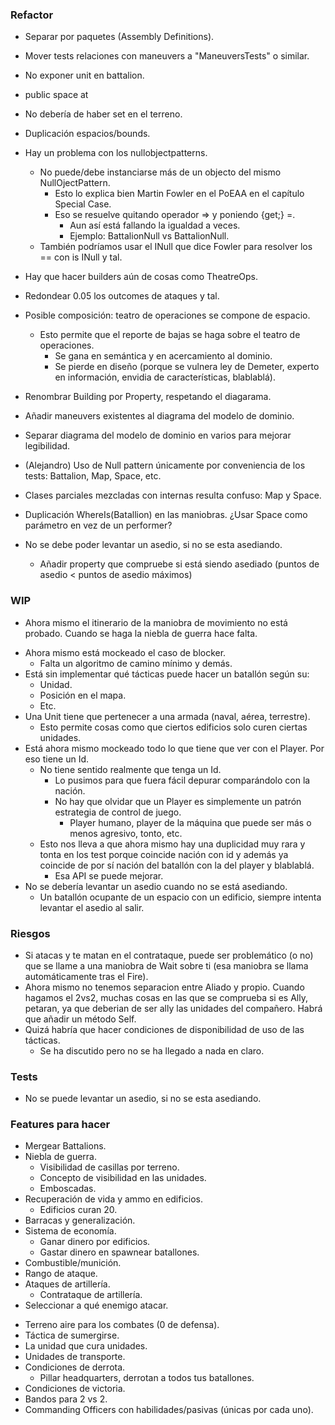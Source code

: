 ﻿### Refactor

- Separar por paquetes (Assembly Definitions).
- Mover tests relaciones con maneuvers a "ManeuversTests" o similar.
- No exponer unit en battalion.
- public space at
- No debería de haber set en el terreno.
- Duplicación espacios/bounds.
- Hay un problema con los nullobjectpatterns.

  - No puede/debe instanciarse más de un objecto del mismo NullOjectPattern.
    - Esto lo explica bien Martin Fowler en el PoEAA en el capítulo Special Case.
    - Eso se resuelve quitando operador => y poniendo {get;} =.
      - Aun así está fallando la igualdad a veces.
      - Ejemplo: BattalionNull vs BattalionNull.
  - También podríamos usar el INull que dice Fowler para resolver los == con is INull y tal.
- Hay que hacer builders aún de cosas como TheatreOps.
- Redondear 0.05 los outcomes de ataques y tal.
- Posible composición: teatro de operaciones se compone de espacio.

  - Esto permite que el reporte de bajas se haga sobre el teatro de operaciones.
    - Se gana en semántica y en acercamiento al dominio.
    - Se pierde en diseño (porque se vulnera ley de Demeter, experto en información, envidia de características, blablablá).
- Renombrar Building por Property, respetando el diagarama.
- Añadir maneuvers existentes al diagrama del modelo de dominio.
- Separar diagrama del modelo de dominio en varios para mejorar legibilidad.
- (Alejandro) Uso de Null pattern únicamente por conveniencia de los tests: Battalion, Map, Space, etc.
- Clases parciales mezcladas con internas resulta confuso: Map y Space.
- Duplicación WhereIs(Batallion) en las maniobras. ¿Usar Space como parámetro en vez de un performer?
- No se debe poder levantar un asedio, si no se esta asediando.
  - Añadir property que compruebe si está siendo asediado (puntos de asedio < puntos de asedio máximos)

### WIP

* Ahora mismo el itinerario de la maniobra de movimiento no está probado. Cuando se haga la niebla de guerra hace falta.

- Ahora mismo está mockeado el caso de blocker.
  - Falta un algoritmo de camino mínimo y demás.
- Está sin implementar qué tácticas puede hacer un batallón según su:
  - Unidad.
  - Posición en el mapa.
  - Etc.
- Una Unit tiene que pertenecer a una armada (naval, aérea, terrestre).
  - Esto permite cosas como que ciertos edificios solo curen ciertas unidades.
- Está ahora mismo mockeado todo lo que tiene que ver con el Player. Por eso tiene un Id.
  - No tiene sentido realmente que tenga un Id.
    - Lo pusimos para que fuera fácil depurar comparándolo con la nación.
    - No hay que olvidar que un Player es simplemente un patrón estrategia de control de juego.
      - Player humano, player de la máquina que puede ser más o menos agresivo, tonto, etc.
  - Esto nos lleva a que ahora mismo hay una duplicidad muy rara y tonta en los test porque coincide nación con id y además ya coincide de por sí nación del batallón con la del player y blablablá.
    - Esa API se puede mejorar.
- No se debería levantar un asedio cuando no se está asediando.
  - Un batallón ocupante de un espacio con un edificio, siempre intenta levantar el asedio al salir.

### Riesgos

* Si atacas y te matan en el contrataque, puede ser problemático (o no) que se llame a una maniobra de Wait sobre ti (esa maniobra se llama automáticamente tras el Fire).
* Ahora mismo no tenemos separacion entre Aliado y propio. Cuando hagamos el 2vs2, muchas cosas en las que se comprueba si es Ally, petaran, ya que deberian de ser ally las unidades del compañero. Habrá que añadir un método Self.
* Quizá habría que hacer condiciones de disponibilidad de uso de las tácticas.
  * Se ha discutido pero no se ha llegado a nada en claro.

### Tests

- No se puede levantar un asedio, si no se esta asediando.

### Features para hacer

* Mergear Battalions.
* Niebla de guerra.
  * Visibilidad de casillas por terreno.
  * Concepto de visibilidad en las unidades.
  * Emboscadas.
* Recuperación de vida y ammo en edificios.
  * Edificios curan 20.
* Barracas y generalización.
* Sistema de economía.
  * Ganar dinero por edificios.
  * Gastar dinero en spawnear batallones.
* Combustible/munición.
* Rango de ataque.
* Ataques de artillería.
  * Contrataque de artillería.
* Seleccionar a qué enemigo atacar.

- Terreno aire para los combates (0 de defensa).
- Táctica de sumergirse.
- La unidad que cura unidades.
- Unidades de transporte.
- Condiciones de derrota.
  - Pillar headquarters, derrotan a todos tus batallones.
- Condiciones de victoria.
- Bandos para 2 vs 2.
- Commanding Officers con habilidades/pasivas (únicas por cada uno).
